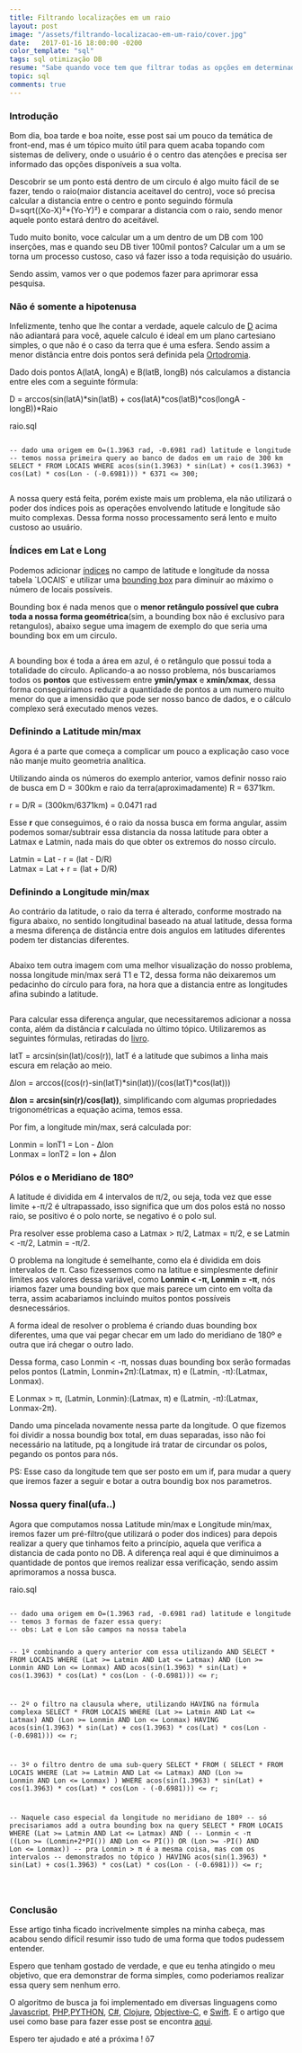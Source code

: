 ```yaml
---
title: Filtrando localizações em um raio
layout: post
image: "/assets/filtrando-localizacao-em-um-raio/cover.jpg"
date:   2017-01-16 18:00:00 -0200
color_template: "sql"
tags: sql otimização DB
resume: "Sabe quando voce tem que filtrar todas as opções em determinado raio(km) para o usuário? Tarefa chata né? Então salva esse post nos favoritos que nunca mais você vai perder tempo pensando nisso."
topic: sql
comments: true
---
```


<h3>Introdução</h3>
<p>Bom dia, boa tarde e boa noite, esse post sai um pouco da temática de front-end, mas é um tópico muito útil para quem acaba topando com sistemas de delivery, onde o usuário é o centro das atenções e precisa ser informado das opções disponíveis a sua volta.</p>
<p>Descobrir se um ponto está dentro de um circulo é algo muito fácil de se fazer, tendo o raio(maior distancia aceitavel do centro), voce só precisa calcular a distancia entre o centro e ponto seguindo fórmula<br/>D=sqrt((Xo-X)²+(Yo-Y)²) e comparar a distancia com o raio, sendo menor aquele ponto estará dentro do aceitável.</p>
<p>Tudo muito bonito, voce calcular um a um dentro de um DB com 100 inserções, mas e quando seu DB tiver 100mil pontos? Calcular um a um se torna um processo custoso, caso vá fazer isso a toda requisição do usuário.</p>
<p>Sendo assim, vamos ver o que podemos fazer para aprimorar essa pesquisa.</p>

<h3>Não é somente a hipotenusa</h3>
<p>Infelizmente, tenho que lhe contar a verdade, aquele calculo de <u>D</u> acima não adiantará para você, aquele calculo é ideal em um plano cartesiano simples, o que não é o caso da terra que é uma esfera. Sendo assim a menor distância entre dois pontos será definida pela <a href="https://pt.wikipedia.org/wiki/Ortodromia">Ortodromia</a>.</p>
<p>Dado dois pontos A(latA, longA) e B(latB, longB) nós calculamos a distancia entre eles com a seguinte fórmula:</p>
<p>D = arccos(sin(latA)*sin(latB) + cos(latA)*cos(latB)*cos(longA - longB))*Raio</p>
<div class="code sql">
	<span class="file-name">raio.sql</span>
	<pre><code>
-- dado uma origem em O=(1.3963 rad, -0.6981 rad) latitude e longitude
-- temos nossa primeira query ao banco de dados em um raio de 300 km
SELECT * FROM LOCAIS WHERE acos(sin(1.3963) * sin(Lat) + cos(1.3963) * cos(Lat) * cos(Lon - (-0.6981))) * 6371 <= 300;
	</code></pre>
</div>
<p>A nossa query está feita, porém existe mais um problema, ela não utilizará o poder dos índices pois as operações envolvendo latitude e longitude são muito complexas. Dessa forma nosso processamento será lento e muito custoso ao usuário.</p>

<h3>Índices em Lat e Long</h3>
<p>Podemos adicionar <a href="http://www.devmedia.com.br/indices-no-sql-server/18353">índices</a> no campo de latitude e longitude da nossa tabela `LOCAIS` e utilizar uma <a href="https://en.wikipedia.org/wiki/Minimum_bounding_rectangle">bounding box</a> para diminuir ao máximo o número de locais possíveis.</p>
<p>Bounding box é nada menos que o <b>menor retângulo possível que cubra toda a nossa forma geométrica</b>(sim, a bounding box não é exclusivo para retangulos), abaixo segue uma imagem de exemplo do que seria uma bounding box em um circulo.</p>
<img src="/assets/filtrando-localizacao-em-um-raio/bounding-box.png" alt="">
<p>A bounding box é toda a área em azul, é o retângulo que possui toda a totalidade do círculo. Aplicando-a ao nosso problema, nós buscariamos todos os <b>pontos</b> que estivessem entre <b>ymin/ymax</b> e <b>xmin/xmax</b>, dessa forma conseguiriamos reduzir a quantidade de pontos a um numero muito menor do que a imensidão que pode ser nosso banco de dados, e o cálculo complexo será executado menos vezes.</p>

<h3>Definindo a Latitude min/max</h3>
<p>Agora é a parte que começa a complicar um pouco a explicação caso voce não manje muito geometria analítica.</p>
<p>Utilizando ainda os números do exemplo anterior, vamos definir nosso raio de busca em D = 300km e raio da terra(aproximadamente) R = 6371km.</p>
<p>r = D/R = (300km/6371km) = 0.0471 rad</p>
<p>Esse <b>r</b> que conseguimos, é o raio da nossa busca em forma angular, assim podemos somar/subtrair essa distancia da nossa latitude para obter a Latmax e Latmin, nada mais do que obter os extremos do nosso círculo.</p>
<p>Latmin = Lat - r = (lat - D/R)<br/> Latmax = Lat + r = (lat + D/R)</p>

<h3>Definindo a Longitude min/max</h3>
<p>Ao contrário da latitude, o raio da terra é alterado, conforme mostrado na figura abaixo, no sentido longitudinal baseado na atual latitude, dessa forma a mesma diferença de distância entre dois angulos em latitudes diferentes podem ter distancias diferentes.</p>
<img src="http://modernsurvivalblog.com/wp-content/uploads/2013/09/definition-of-latitude-longitude.jpg" alt="" />
<p>Abaixo tem outra imagem com uma melhor visualização do nosso problema, nossa longitude min/max será T1 e T2, dessa forma não deixaremos um pedacinho do círculo para fora, na hora que a distancia entre as longitudes afina subindo a latitude.</p>
<img src="http://janmatuschek.de/LatitudeLongitudeBoundingCoordinates/TangentPoints.gif" alt="" />
<p>Para calcular essa diferença angular, que necessitaremos adicionar a nossa conta, além da distância <b>r</b> calculada no último tópico. Utilizaremos as seguintes fórmulas, retiradas do <a href="https://www.amazon.com/gp/product/3540721215?ie=UTF8&tag=janmatude-20&linkCode=as2&camp=1789&creative=9325&creativeASIN=3540721215">livro</a>.</p>
<p>latT = arcsin(sin(lat)/cos(r)), latT é a latitude que subimos a linha mais escura em relação ao meio.</p>
<p>Δlon = arccos((cos(r)-sin(latT)*sin(lat))/(cos(latT)*cos(lat)))</p>
<p><b>Δlon = arcsin(sin(r)/cos(lat))</b>, simplificando com algumas propriedades trigonométricas a equação acima, temos essa.</p>
<p>Por fim, a longitude min/max, será calculada por:</p>
<p>Lonmin = lonT1 = Lon - Δlon<br/> Lonmax = lonT2 = lon + Δlon</p>

<h3>Pólos e o Meridiano de 180º</h3>
<p>A latitude é dividida em 4 intervalos de π/2, ou seja, toda vez que esse limite +-π/2 é ultrapassado, isso significa que um dos polos está no nosso raio, se positivo é o polo norte, se negativo é o polo sul.</p>
<p>Pra resolver esse problema caso a Latmax > π/2, Latmax = π/2, e se Latmin < -π/2, Latmin = -π/2.</p>
<p>O problema na longitude é semelhante, como ela é dividida em dois intervalos de π. Caso fizessemos como na latitue e simplesmente definir limites aos valores dessa variável, como <b>Lonmin < -π, Lonmin = -π</b>, nós iriamos fazer uma bounding box que mais parece um cinto em volta da terra, assim acabariamos incluindo muitos pontos possíveis desnecessários.</p>
<p>A forma ideal de resolver o problema é criando duas bounding box diferentes, uma que vai pegar checar em um lado do meridiano de 180º e outra que irá chegar o outro lado.</p>
<p>Dessa forma, caso Lonmin < -π, nossas duas bounding box serão formadas pelos pontos (Latmin, Lonmin+2π):(Latmax, π) e (Latmin, -π):(Latmax, Lonmax).</p>
<p>E Lonmax > π, (Latmin, Lonmin):(Latmax, π) e (Latmin, -π):(Latmax, Lonmax-2π).</p>
<p>Dando uma pincelada novamente nessa parte da longitude. O que fizemos foi dividir a nossa boundig box total, em duas separadas, isso não foi necessário na latitude, pq a longitude irá tratar de circundar os polos, pegando os pontos para nós.</p>
<p>PS: Esse caso da longitude tem que ser posto em um if, para mudar a query que iremos fazer a seguir e botar a outra boundig box nos parametros.</p>

<h3>Nossa query final(ufa..)</h3>
<p>Agora que computamos nossa Latitude min/max e Longitude min/max, iremos fazer um pré-filtro(que utilizará o poder dos indices) para depois realizar a query que tinhamos feito a princípio, aquela que verifica a distancia de cada ponto no DB. A diferença real aqui é que diminuimos a quantidade de pontos que iremos realizar essa verificação, sendo assim aprimoramos a nossa busca.</p>
<div class="code sql">
	<span class="file-name">raio.sql</span>
	<pre><code>
-- dado uma origem em O=(1.3963 rad, -0.6981 rad) latitude e longitude
-- temos 3 formas de fazer essa query:
-- obs: Lat e Lon são campos na nossa tabela

-- 1º combinando a query anterior com essa utilizando AND
SELECT * FROM LOCAIS WHERE
    (Lat >= Latmin AND Lat <= Latmax) AND (Lon >= Lonmin AND Lon <= Lonmax)
AND
    acos(sin(1.3963) * sin(Lat) + cos(1.3963) * cos(Lat) * cos(Lon - (-0.6981))) <= r;	

-- 2º o filtro na clausula where, utilizando HAVING na fórmula complexa
SELECT * FROM LOCAIS WHERE
    (Lat >= Latmin AND Lat <= Latmax) AND (Lon >= Lonmin AND Lon <= Lonmax)
HAVING
    acos(sin(1.3963) * sin(Lat) + cos(1.3963) * cos(Lat) * cos(Lon - (-0.6981))) <= r;	

-- 3º o filtro dentro de uma sub-query
SELECT * FROM (
    SELECT * FROM LOCAIS WHERE 
    	(Lat >= Latmin AND Lat <= Latmax) AND (Lon >= Lonmin AND Lon <= Lonmax)
) WHERE
    acos(sin(1.3963) * sin(Lat) + cos(1.3963) * cos(Lat) * cos(Lon - (-0.6981))) <= r;

-- Naquele caso especial da longitude no meridiano de 180º
--   só precisariamos add a outra bounding box na query
SELECT * FROM LOCAIS WHERE
    (Lat >= Latmin AND Lat <= Latmax) 
    AND (
      -- Lonmin < -π
	  ((Lon >= (Lonmin+2*PI()) AND Lon <= PI())
	  	OR
	  (Lon >= -PI() AND Lon <= Lonmax))
	  -- pra Lonmin > π é a mesma coisa, mas com os intervalos
	  --   demonstrados no tópico
	)
HAVING
    acos(sin(1.3963) * sin(Lat) + cos(1.3963) * cos(Lat) * cos(Lon - (-0.6981))) <= r;	

</code></pre>
</div>

<h3>Conclusão</h3>
<p>Esse artigo tinha ficado incrivelmente simples na minha cabeça, mas acabou sendo difícil resumir isso tudo de uma forma que todos pudessem entender.</p>
<p>Espero que tenham gostado de verdade, e que eu tenha atingido o meu objetivo, que era demonstrar de forma simples, como poderiamos realizar essa query sem nenhum erro.</p>
<p>O algoritmo de busca ja foi implementado em diversas linguagens como <a href="https://github.com/davidwood/node-geopoint">Javascript</a>, <a href="https://github.com/anthonymartin/GeoLocation.php/blob/master/src/AnthonyMartin/GeoLocation/GeoLocation.php">PHP</a>,<a href="https://github.com/jfein/PyGeoTools/blob/master/geolocation.py">PYTHON</a>, <a href="https://github.com/anthonyvscode/LonelySharp/blob/master/LonelySharp/GeoLocation.cs">C#</a>, <a href="https://github.com/rovarghe/clj-geolocation">Clojure</a>, <a href="https://github.com/podkovyrin/JPMBoundingCoordinates">Objective-C</a>, e <a href="https://github.com/brandonskane/GeoLocation_Swift/blob/master/GeoLocation.swift">Swift</a>. E o artigo que usei como base para fazer esse post se encontra <a href="http://janmatuschek.de/LatitudeLongitudeBoundingCoordinates">aqui</a>.</p>
<p>Espero ter ajudado e até a próxima ! õ7</p>
